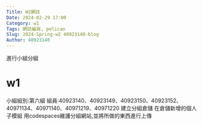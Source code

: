 ```yaml
---
Title: W2網誌
Date: 2024-02-29 17:00
Category: w1
Tags: 網誌編寫, pelican
Slug: 2024-Spring-w2 40923140-blog 
Author: 40923140
---
```


進行小組分組

<!-- PELICAN_END_SUMMARY -->

# w1
小組組別:第六組
組員:40923140、40923149、40923150、40923152、40971134、40971140、40971219、40971220
建立分組倉儲
在倉儲新增的個人子模組
用codespaces維護分組網站,並將所做的東西進行上傳